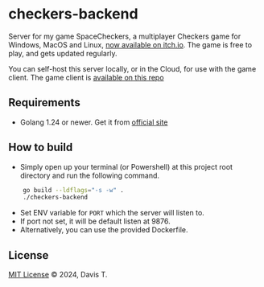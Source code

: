 # checkers-backend

Server for my game SpaceCheckers, a multiplayer Checkers game for Windows, MacOS and Linux, [now available on itch.io](https://longwater1234.itch.io/spacecheckers). The game is free to play, and gets updated regularly.

You can self-host this server locally, or in the Cloud, for use with the game client. The game client is [available on this repo](https://github.com/Longwater1234/space-checkers)

## Requirements

- Golang 1.24 or newer. Get it from [official site](https://go.dev/dl/)

## How to build

- Simply open up your terminal (or Powershell) at this project root directory and run the following command.

```bash
    go build --ldflags="-s -w" .
    ./checkers-backend
```

- Set ENV variable for `PORT` which the server will listen to.
- If port not set, it will be default listen at 9876.
- Alternatively, you can use the provided Dockerfile.

## License

[MIT License](LICENSE) &copy; 2024, Davis T.
